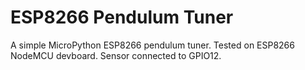 # ESP8266 Pendulum Tuner
 A simple MicroPython ESP8266 pendulum tuner.
 Tested on ESP8266 NodeMCU devboard.
 Sensor connected to GPIO12.
